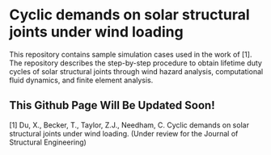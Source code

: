# Cyclic demands on solar structural joints under wind loading

This repository contains sample simulation cases used in the work of [1]. The repository describes the step-by-step procedure to obtain lifetime duty cycles of solar structural joints through wind hazard analysis, computational fluid dynamics, and finite element analysis.

## This Github Page Will Be Updated Soon!

[1] Du, X., Becker, T., Taylor, Z.J., Needham, C. Cyclic demands on solar structural joints under wind loading. (Under review for the Journal of Structural Engineering)